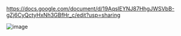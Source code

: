 https://docs.google.com/document/d/19AqsIEYNJ87HhgJWSVbB-gZj6CyQctyHxNh3GBfHr_c/edit?usp=sharing

![image](https://user-images.githubusercontent.com/91106087/200230065-b9888c3f-bf2b-45dd-b7e6-3af2fa64177e.png)
